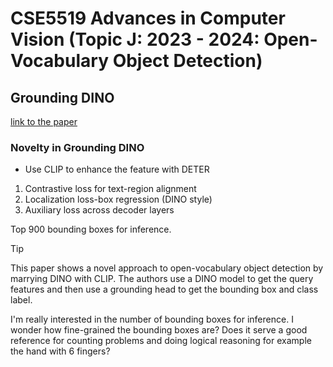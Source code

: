 # CSE5519 Advances in Computer Vision (Topic J: 2023 - 2024: Open-Vocabulary Object Detection)

## Grounding DINO

[link to the paper](https://arxiv.org/pdf/2303.05499)

### Novelty in Grounding DINO

- Use CLIP to enhance the feature with DETER

1. Contrastive loss for text-region alignment
2. Localization loss-box regression (DINO style)
3. Auxiliary loss across decoder layers

Top 900 bounding boxes for inference.

> [!TIP]
>
> This paper shows a novel approach to open-vocabulary object detection by marrying DINO with CLIP. The authors use a DINO model to get the query features and then use a grounding head to get the bounding box and class label.
>
> I'm really interested in the number of bounding boxes for inference. I wonder how fine-grained the bounding boxes are? Does it serve a good reference for counting problems and doing logical reasoning for example the hand with 6 fingers?

